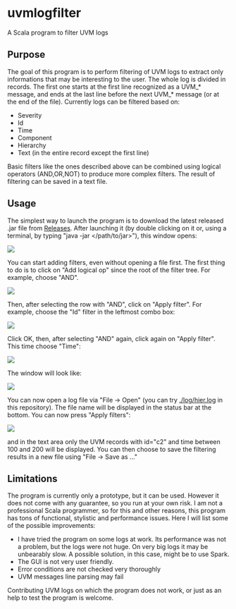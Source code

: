 # uvmlogfilter
A Scala program to filter UVM logs

## Purpose
The goal of this program is to perform filtering of UVM logs to extract only informations that may be interesting to the user.
The whole log is divided in records. The first one starts at the first line recognized as a UVM_* message, and ends at the last line before the next UVM_* message (or at the end of the file).
Currently logs can be filtered based on:

* Severity
* Id
* Time
* Component
* Hierarchy
* Text (in the entire record except the first line)

Basic filters like the ones described above can be combined using logical operators (AND,OR,NOT) to produce more complex filters.
The result of filtering can be saved in a text file.
## Usage
The simplest way to launch the program is to download the latest released .jar file from [Releases](https://github.com/Loneknight73/uvmlogfilter/releases).
After launching it (by double clicking on it or, using a terminal, by typing "java -jar </path/to/jar>"), this window opens:

![](images/Initial.PNG)

You can start adding filters, even without opening a file first.
The first thing to do is to click on "Add logical op" since the root of the filter tree. For example, choose "AND".

![](images/Added_AND.PNG)

Then, after selecting the row with "AND", click on "Apply filter". For example, choose the "Id" filter in the leftmost combo box:

![](images/Id_contains_c2.PNG)

Click OK, then, after selecting "AND" again, click again on "Apply filter". This time choose "Time":

![](images/Time_filter.PNG)

The window will look like:

![](images/Added_time.PNG)

You can now open a log file via "File -> Open" (you can try [./log/hier.log](./log/hier.log) in this repository). The file name will be displayed in the status bar at the bottom.
You can now press "Apply filters":

![](images/After_filtering.PNG)

and in the text area only the UVM records with id="c2" and time between 100 and 200 will be displayed. You can then choose to save the filtering results in a new file using "File -> Save as ..."

## Limitations
The program is currently only a prototype, but it can be used.
However it does not come with any guarantee, so you run at your own risk.
I am not a professional Scala programmer, so for this and other reasons, this program has tons of functional, stylistic and performance issues.
Here I will list some of the possible improvements:

* I have tried the program on some logs at work. Its performance was not a problem, but the logs were not huge.
  On very big logs it may be unbearably slow. A possible solution, in this case, might be to use Spark.
* The GUI is not very user friendly.
* Error conditions are not checked very thoroughly
* UVM messages line parsing may fail 

Contributing UVM logs on which the program does not work, or just as an help to test the program is welcome.

  

